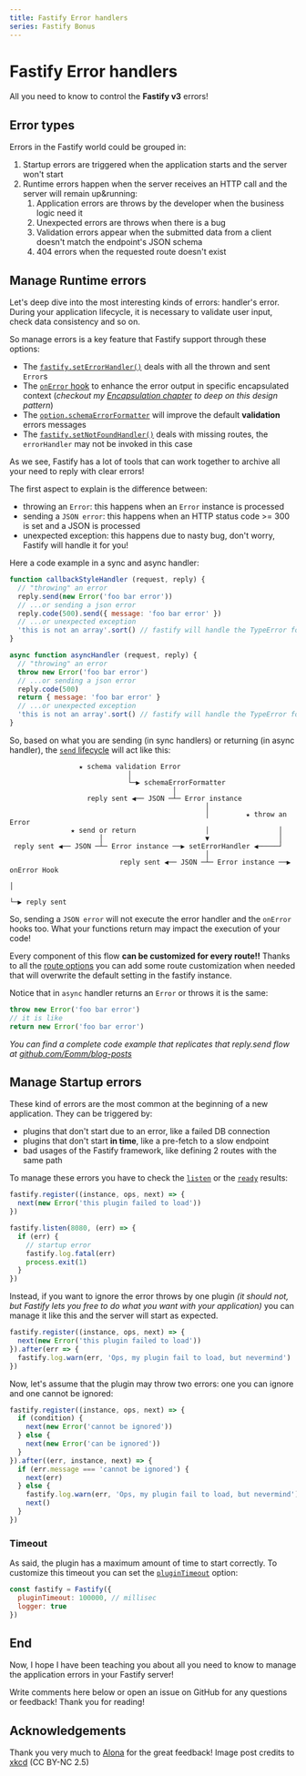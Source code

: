 ```yaml
---
title: Fastify Error handlers
series: Fastify Bonus
---
```


# Fastify Error handlers

All you need to know to control the **Fastify v3** errors!

## Error types

Errors in the Fastify world could be grouped in:

1. Startup errors are triggered when the application starts and the server won't start
1. Runtime errors happen when the server receives an HTTP call and the server will remain up&running:
   1. Application errors are throws by the developer when the business logic need it
   1. Unexpected errors are throws when there is a bug
   1. Validation errors appear when the submitted data from a client doesn't match the endpoint's JSON schema
   1. 404 errors when the requested route doesn't exist

## Manage Runtime errors

Let's deep dive into the most interesting kinds of errors: handler's error.
During your application lifecycle, it is necessary to validate user input, check data consistency and so on.

So manage errors is a key feature that Fastify support through these options:

- The [`fastify.setErrorHandler()`](https://www.fastify.io/docs/v3.8.x/Server/#seterrorhandler) deals with all the thrown and sent `Error`s
- The [`onError` hook](https://www.fastify.io/docs/v3.8.x/Hooks/#onerror) to enhance the error output in specific encapsulated context (_checkout my [Encapsulation chapter](https://dev.to/eomm/fastify-demo-goes-to-production-499c) to deep on this design pattern_)
- The [`option.schemaErrorFormatter`](https://www.fastify.io/docs/v3.8.x/Server/#schemaerrorformatter) will improve the default **validation** errors messages
- The [`fastify.setNotFoundHandler()`](https://www.fastify.io/docs/v3.8.x/Server/#setnotfoundhandler) deals with missing routes, the `errorHandler` may  not be invoked in this case

As we see, Fastify has a lot of tools that can work together to archive all your need to reply with clear errors!

The first aspect to explain is the difference between:

- throwing an `Error`: this happens when an `Error` instance is processed
- sending a `JSON error`: this happens when an HTTP status code >= 300 is set and a JSON is processed
- unexpected exception: this happens due to nasty bug, don't worry, Fastify will handle it for you!

Here a code example in a sync and async handler:

```js
function callbackStyleHandler (request, reply) {
  // "throwing" an error
  reply.send(new Error('foo bar error'))
  // ...or sending a json error
  reply.code(500).send({ message: 'foo bar error' })
  // ...or unexpected exception
  'this is not an array'.sort() // fastify will handle the TypeError for you
}

async function asyncHandler (request, reply) {
  // "throwing" an error
  throw new Error('foo bar error')
  // ...or sending a json error
  reply.code(500)
  return { message: 'foo bar error' }
  // ...or unexpected exception
  'this is not an array'.sort() // fastify will handle the TypeError for you
}
```

So, based on what you are sending (in sync handlers) or returning (in async handler), the [`send` lifecycle](https://www.fastify.io/docs/master/Lifecycle/) will act like this:

```
                 ★ schema validation Error
                             │
                             └─▶ schemaErrorFormatter
                                        │
                   reply sent ◀── JSON ─┴─ Error instance
                                                │
                                                │         ★ throw an Error
               ★ send or return                 │                 │
                      │                         ▼                 │
 reply sent ◀── JSON ─┴─ Error instance ──▶ setErrorHandler ◀─────┘
                                                │
                           reply sent ◀── JSON ─┴─ Error instance ──▶ onError Hook
                                                                         │
                                                                         └─▶ reply sent
```

So, sending a `JSON error` will not execute the error handler and the `onError` hooks too.
What your functions return may impact the execution of your code!

Every component of this flow **can be customized for every route!!**
Thanks to all the [route options](https://www.fastify.io/docs/v3.8.x/Routes/#options) you can
add some route customization when needed that will overwrite the default setting in the fastify instance.

Notice that in `async` handler returns an `Error` or throws it is the same:

```js
throw new Error('foo bar error')
// it is like
return new Error('foo bar error')
```

_You can find a complete code example that replicates that reply.send flow at [github.com/Eomm/blog-posts](https://github.com/Eomm/blog-posts/tree/master/bonus/error-handling)_


## Manage Startup errors

These kind of errors are the most common at the beginning of a new application.
They can be triggered by:

- plugins that don't start due to an error, like a failed DB connection
- plugins that don't start **in time**, like a pre-fetch to a slow endpoint
- bad usages of the Fastify framework, like defining 2 routes with the same path

To manage these errors you have to check the [`listen`](https://www.fastify.io/docs/v3.8.x/Server/#listen) or the [`ready`](https://www.fastify.io/docs/v3.8.x/Server/#ready) results:

```js
fastify.register((instance, ops, next) => {
  next(new Error('this plugin failed to load'))
})

fastify.listen(8080, (err) => {
  if (err) {
    // startup error
    fastify.log.fatal(err)
    process.exit(1)
  }
})
```

Instead, if you want to ignore the error throws by one plugin _(it should not, but Fastify lets you free to do what you want with your application)_
you can manage it like this and the server will start as expected.

```js
fastify.register((instance, ops, next) => {
  next(new Error('this plugin failed to load'))
}).after(err => {
  fastify.log.warn(err, 'Ops, my plugin fail to load, but nevermind')
})
```

Now, let's assume that the plugin may throw two errors: one you can ignore and one cannot be ignored:

```js
fastify.register((instance, ops, next) => {
  if (condition) {
    next(new Error('cannot be ignored'))
  } else {
    next(new Error('can be ignored'))
  }
}).after((err, instance, next) => {
  if (err.message === 'cannot be ignored') {
    next(err)
  } else {
    fastify.log.warn(err, 'Ops, my plugin fail to load, but nevermind')
    next()
  }
})
```

### Timeout

As said, the plugin has a maximum amount of time to start correctly.
To customize this timeout you can set the [`pluginTimeout`](https://www.fastify.io/docs/latest/Server/#plugintimeout) option:

```js
const fastify = Fastify({
  pluginTimeout: 100000, // millisec
  logger: true
})
```

## End

Now, I hope I have been teaching you about all you need to know to manage the application errors in your Fastify server!

Write comments here below or open an issue on GitHub for any questions or feedback!
Thank you for reading!

## Acknowledgements

Thank you very much to [Alona](https://www.linkedin.com/in/alona-neri-loyevska-a80486114/) for the great feedback!
Image post credits to [xkcd](https://xkcd.com/1700/) (CC BY-NC 2.5)

